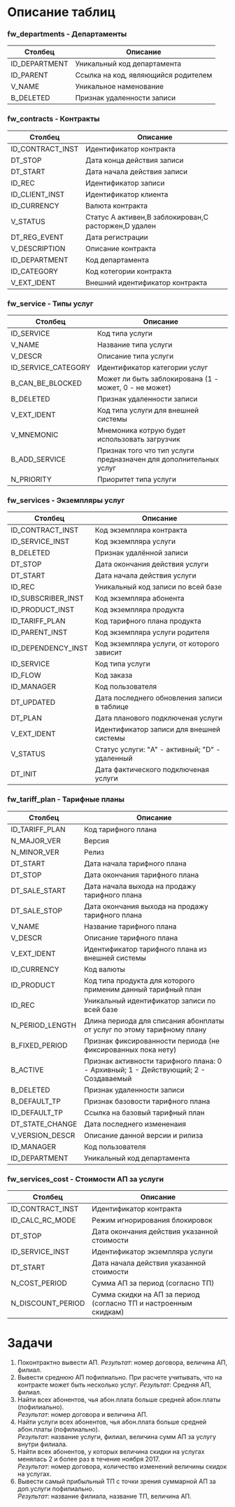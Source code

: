 ﻿# Описание таблиц

### fw_departments - Департаменты
| Столбец | Описание |
| --- | --- |
|ID_DEPARTMENT|Уникальный код департамента|
|ID_PARENT|Ссылка на код, являющийся родителем|
|V_NAME|Уникальное наменование|
|B_DELETED|Признак удаленности записи|

### fw_contracts - Контракты
| Столбец | Описание |
| --- | --- |
|ID_CONTRACT_INST|Идентификатор контракта|
|DT_STOP|Дата конца действия записи|
|DT_START|Дата начала действия записи|
|ID_REC|Идентификатор записи|
|ID_CLIENT_INST|Идентификатор клиента|
|ID_CURRENCY|Валюта контракта|
|V_STATUS|Статус А активен,B заблокирован,С расторжен,D удален|
|DT_REG_EVENT|Дата регистрации|
|V_DESCRIPTION|Описание контракта|
|ID_DEPARTMENT|Код департамента|
|ID_CATEGORY|Код котегории контракта|
|V_EXT_IDENT|Внешний идентификатор контракта|

### fw_service - Типы услуг
| Столбец | Описание |
| --- | --- |
|ID_SERVICE|Код типа услуги|
|V_NAME|Название типа услуги|
|V_DESCR|Описание  типа  услуги|
|ID_SERVICE_CATEGORY|Идентификатор категории услуг|
|B_CAN_BE_BLOCKED|Может ли быть заблокирована (1 - может, 0 - не может)|
|B_DELETED|Признак удаленности записи|
|V_EXT_IDENT|Код типа услуги для внешней системы|
|V_MNEMONIC|Мнемоника котрую будет использовать загрузчик|
|B_ADD_SERVICE|Признак того что тип услуги предназначен для дополнительных услуг|
|N_PRIORITY|Приоритет типа услуги|

### fw_services - Экземпляры услуг
| Столбец | Описание |
| --- | --- |
|ID_CONTRACT_INST|Код экземпляра контракта|
|ID_SERVICE_INST|Код экземпляра услуги|
|B_DELETED|Признак удалённой записи|
|DT_STOP|Дата окончания действия услуги|
|DT_START|Дата начала действия услуги|
|ID_REC|Уникальный код записи по всей базе|
|ID_SUBSCRIBER_INST|Код экземпляра абонента|
|ID_PRODUCT_INST|Код экземпляра продукта|
|ID_TARIFF_PLAN|Код тарифного плана продукта|
|ID_PARENT_INST|Код экземпляра услуги родителя|
|ID_DEPENDENCY_INST|Код экземпляра услуги, от которого зависит|
|ID_SERVICE|Код типа услуги|
|ID_FLOW|Код заказа|
|ID_MANAGER|Код пользователя|
|DT_UPDATED|Дата последнего обновления записи в таблице|
|DT_PLAN|Дата планового подключеная услуги|
|V_EXT_IDENT|Идентификатор записи для внешней системы|
|V_STATUS|Статус услуги: "A" - активный; "D" - удаленный|
|DT_INIT|Дата фактического подключеная услуги|

### fw_tariff_plan - Тарифные планы
| Столбец | Описание |
| --- | --- |
|ID_TARIFF_PLAN|Код тарифного плана|
|N_MAJOR_VER|Версия|
|N_MINOR_VER|Релиз|
|DT_START|Дата начала тарифного плана|
|DT_STOP|Дата окончания тарифного плана|
|DT_SALE_START|Дата начала выхода на продажу тарифного плана|
|DT_SALE_STOP|Дата окончания выхода на продажу тарифного плана|
|V_NAME|Название тарифного плана|
|V_DESCR|Описание тарифного плана|
|V_EXT_IDENT|Идентификатор тарифного плана из внешней системы|
|ID_CURRENCY|Код валюты|
|ID_PRODUCT|Код типа продукта для которого применим данный тарифный план|
|ID_REC|Уникальный идентификатор записи по всей базе|
|N_PERIOD_LENGTH|Длина периода для списания абонплаты от услуг по этому тарифному плану|
|B_FIXED_PERIOD|Признак фиксированности периода (не фиксированных пока нету)|
|B_ACTIVE|Признак активности тарифного плана: 0 - Архивный; 1 - Действующий; 2 - Создаваемый|
|B_DELETED|Признак удаленности записи|
|B_DEFAULT_TP|Признак базовости тарифного плана|
|ID_DEFAULT_TP|Ссылка на базовый тарифный план|
|DT_STATE_CHANGE|Дата последнего измененаия|
|V_VERSION_DESCR|Описание данной версии и рилиза|
|ID_MANAGER|Код пользователя|
|ID_DEPARTMENT|Уникальный код департамента|

### fw_services_cost - Стоимости АП за услуги
| Столбец | Описание |
| --- | --- |
|ID_CONTRACT_INST|Идентификатор контракта|
|ID_CALC_RC_MODE|Режим игнорирования блокировок|
|DT_STOP|Дата окончания действия указанной стоимости|
|ID_SERVICE_INST|Идентификатор экземпляра услуги|
|DT_START|Дата начала действия указанной стоимости|
|N_COST_PERIOD|Сумма АП за период (согласно ТП)|
|N_DISCOUNT_PERIOD|Сумма скидки на АП за период (согласно ТП и настроенным скидкам)|

# Задачи
1. Поконтрактно вывести АП. _Результат_: номер договора, величина АП, филиал.
2. Вывести среднюю АП пофилиально. При расчете учитывать, что на контракте может быть несколько услуг. _Результат_: Средняя АП, филиал.
3. Найти всех абонентов, чья абон.плата больше средней абон.платы (пофилиально). <br> _Результат_: номер договора и величина АП.
4. Найти услуги всех абонентов, чья абон.плата больше средней абон.платы (пофилиально).<br> _Результат_: название услуги, филиал, величина сумм АП за услугу внутри филиала.
5. Найти всех абонентов, у которых величина скидки на услугах менялась 2 и более раз в течение ноября 2017.<br> _Результат_:  номер договора, количество изменений величины скидок на услугах.
6. Вывести самый прибыльный ТП с точки зрения суммарной АП за доп.услуги пофилиально.<br> _Результат_: название филиала, название ТП, величина АП.
